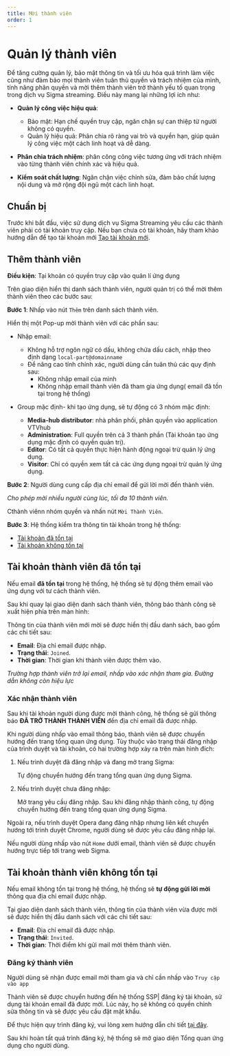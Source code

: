 ```yaml
---
title: Mời thành viên
order: 1
---
```


# Quản lý thành viên

Để tăng cường quản lý, bảo mật thông tin và tối ưu hóa quá trình làm việc cũng như đảm bảo mọi thành viên tuân thủ quyền và trách nhiệm của mình, tính năng phân quyền và mời thêm thành viên trở thành yếu tố quan trọng trong dịch vụ Sigma streaming. Điều này mang lại những lợi ích như:

- **Quản lý công việc hiệu quả**:

    - Bảo mật: Hạn chế quyền truy cập, ngăn chặn sự can thiệp từ người không có quyền.
    - Quản lý hiệu quả: Phân chia rõ ràng vai trò và quyền hạn, giúp quản lý công việc một cách linh hoạt và dễ dàng.
- **Phân chia trách nhiệm**: phân công công việc tương ứng với trách nhiệm vào từng thành viên chính xác và hiệu quả.
- **Kiểm soát chất lượng**: Ngăn chặn việc chỉnh sửa, đảm bảo chất lượng nội dung và mở rộng đội ngũ một cách linh hoạt.

## Chuẩn bị
Trước khi bắt đầu, việc sử dụng dịch vụ Sigma Streaming yêu cầu các thành viên phải có tài khoản truy cập. Nếu bạn chưa có tài khoản, hãy tham khảo hướng dẫn để tạo tài khoản mới [Tạo tài khoản mới]().

## Thêm thành viên

**Điều kiện**: Tại khoản có quyền truy cập vào quản lí ứng dụng

Trên giao diện hiển thị danh sách thành viên, người quản trị có thể mời thêm thành viên theo các bước sau:

**Bước 1**: Nhấp vào nút `Thêm` trên danh sách thành viên.

Hiển thị một Pop-up mời thành viên với các phần sau:

- Nhập email:
    - Không hỗ trợ ngôn ngữ có dấu, không chứa dấu cách, nhập theo định dạng `local-part@domainname`
    - Để nâng cao tính chính xác, người dùng cần tuân thủ các quy định sau:
        - Không nhập email của mình
        - Không nhập email thành viên đã tham gia ứng dụng( email đã tồn tại trong hệ thống)

- Group mặc định- khi tạo ứng dụng, sẽ tự động có 3 nhóm mặc định:
    - **Media-hub distributor**: nhà phân phối, phân quyền vào application VTVhub
    - **Administration**: Full quyền trên cả 3 thành phần (Tài khoản tạo ứng dụng mặc định có quyền quản trị).
    - **Editor**: Có tất cả quyền thực hiện hành động ngoại trừ quản lý ứng dụng.
    - **Visitor**: Chỉ có quyền xem tất cả các ứng dụng ngoại trừ quản lý ứng dụng.

**Bước 2**: 
Người dùng cung cấp địa chỉ email để gửi lời mời đến thành viên.

*Cho phép mời nhiều người cùng lúc, tối đa 10 thành viên.*

Cthành viênn nhóm quyền và nhấn nút `Mời Thành Viên`.

**Bước 3**: 
Hệ thống kiểm tra thông tin tài khoản trong hệ thống:
- [Tài khoản đã tồn tại](a-invite#tài-khoản-đã-tồn-tại)
- [Tài khoản không tồn tại](./a-invite#tài-khoản-thành-viên-không-tồn-tại)

## Tài khoản thành viên đã tồn tại

Nếu email **đã tồn tại** trong hệ thống, hệ thống sẽ tự động thêm email vào ứng dụng với tư cách thành viên.

Sau khi quay lại giao diện danh sách thành viên, thông báo thành công sẽ xuất hiện phía trên màn hình:

<!-- []() -->

Thông tin của thành viên mới mời sẽ được hiển thị đầu danh sách, bao gồm các chi tiết sau:

- **Email**: Địa chỉ email được nhập.
- **Trạng thái**: `Joined`.
- **Thời gian**: Thời gian khi thành viên được thêm vào.

*Trường hợp thành viên trở lại email, nhấp vào xác nhận tham gia. Đường dẫn không còn hiệu lực*

### Xác nhận thành viên
Sau khi tài khoản người dùng được mời thành công, hệ thống sẽ gửi thông báo **ĐÃ TRỞ THÀNH THÀNH VIÊN** đến địa chỉ email đã được nhập.

Khi người dùng nhấp vào email thông báo, thành viên sẽ được chuyển hướng đến trang tổng quan ứng dụng. Tùy thuộc vào trạng thái đăng nhập của trình duyệt và tài khoản, có hai trường hợp xảy ra trên màn hình đích:

1. Nếu trình duyệt đã đăng nhập và đang mở trang Sigma:

    Tự động chuyển hướng đến trang tổng quan ứng dụng Sigma.

2. Nếu trình duyệt chưa đăng nhập:

    Mở trang yêu cầu đăng nhập.
    Sau khi đăng nhập thành công, tự động chuyển hướng đến trang tổng quan ứng dụng Sigma.

Ngoài ra, nếu trình duyệt Opera đang đăng nhập nhưng liên kết chuyển hướng tới trình duyệt Chrome, người dùng sẽ được yêu cầu đăng nhập lại.

Nếu người dùng nhấp vào nút `Home` dưới email, thành viên sẽ được chuyển hướng trực tiếp tới trang web Sigma.

## Tài khoản thành viên không tồn tại

Nếu email không tồn tại trong hệ thống, hệ thống sẽ **tự động gửi lời mời** thông qua địa chỉ email được nhập.

Tại giao diện danh sách thành viên, thông tin của thành viên vừa được mời sẽ được hiển thị đầu danh sách với các chi tiết sau:

- **Email**: Địa chỉ email đã được nhập.
- **Trạng thái**: `Invited`.
- **Thời gian**: Thời điểm khi gửi mail mời thêm thành viên.

### Đăng ký thành viên

Người dùng sẽ nhận được email mời tham gia và chỉ cần nhấp vào `Truy cập vào app`

Thành viên sẽ được chuyển hướng đến hệ thống SSP| đăng ký tài khoản, sử dụng tài khoản email đã được mời. Lúc này, họ sẽ không có quyền chỉnh sửa thông tin và sẽ được yêu cầu đặt mật khẩu.

Để thực hiện quy trình đăng ký, vui lòng xem hướng dẫn chi tiết [tại đây](). 

Sau khi hoàn tất quá trình đăng ký, hệ thống sẽ mở giao diện Tổng quan ứng dụng cho người dùng.

